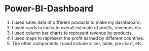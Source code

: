 # Power-BI-Dashboard
1. I used sales data of different products to make my dashbaoard.
2. I used cards to indicate overall estimate of proifts, revenues etc.
3. I used column bar charts to represent revenue by products.
4. I used maps to represent the profit earned by different countries.
5. The other components I used include slicer, table, pie chart, etc.

